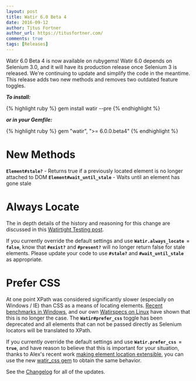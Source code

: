 ```yaml
---
layout: post
title: Watir 6.0 Beta 4
date: 2016-09-12
author: Titus Fortner
author_url: https://titusfortner.com/
comments: true
tags: [Releases]
---
```


Watir 6.0 Beta 4 is now available on rubygems! Watir 6.0 depends on
Selenium 3.0, and it will have its production release once Selenium 3 is 
released. We're continuing to update and simplify the code in the meantime. 
This release adds two new methods and removes two outdated feature toggles.

<!--more-->

***To install:***

{% highlight ruby %}
gem install watir --pre
{% endhighlight %}

***or in your Gemfile:*** 

{% highlight ruby %}
gem "watir", ">= 6.0.0.beta4"
{% endhighlight %}

# New Methods

**`Element#stale?`** - Returns true if a previously located element is no longer attached to DOM
**`Element#wait_until_stale`** - Waits until an element has gone stale

# Always Locate

The in depth details of the history and reasoning for this change are discussed in this 
[Watirtight Testing post](http://watirtight.com/2016/09/11/always-locate.html).

If you currently override the default settings and use 
**`Watir.always_locate = false`**, know that **`#exist?`** and **`#present?`** will
no longer return false for stale elements. Please update your code to 
use **`#stale?`** and **`#wait_until_stale`** as appropriate.

# Prefer CSS

At one point XPath was considered significantly slower (especially on Windows / IE)
than CSS as a means of locating elements. 
[Recent benchmarks in Windows](http://elementalselenium.com/tips/32-xpath-vs-css),
and our own [Watirspecs on Linux](https://travis-ci.org/watir/watir/builds/159034274)
have shown that this is no longer the case. The **`Watir#prefer_css`** toggle
has been deprecated and all elements that can not be passed directly as 
Selenium locators will be translated to XPath.

If you currently override the default settings and use 
**`Watir.prefer_css = true`**, and have reason to believe that this is 
important for your situation, thanks to Alex's recent work 
[making element location extensible](http://watir.com/watir-release/),
you can use the new [watir_css gem](https://github.com/watir/watir_css) to
obtain the same behavior.

See the [Changelog](https://github.com/watir/watir/blob/main/CHANGES.md) for
all of the updates.
